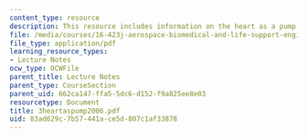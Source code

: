 ```yaml
---
content_type: resource
description: This resource includes information on the heart as a pump.
file: /media/courses/16-423j-aerospace-biomedical-and-life-support-engineering-spring-2006/83ad629c7b57441ace5d807c1af33878_3heartaspump2006.pdf
file_type: application/pdf
learning_resource_types:
- Lecture Notes
ocw_type: OCWFile
parent_title: Lecture Notes
parent_type: CourseSection
parent_uid: 662ca147-ffa5-5dc6-d152-f9a825ee8e03
resourcetype: Document
title: 3heartaspump2006.pdf
uid: 83ad629c-7b57-441a-ce5d-807c1af33878
---
```

